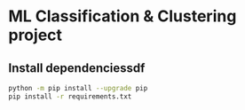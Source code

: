 # ML Classification & Clustering project

## Install dependenciessdf

```bash
python -m pip install --upgrade pip
pip install -r requirements.txt
```
